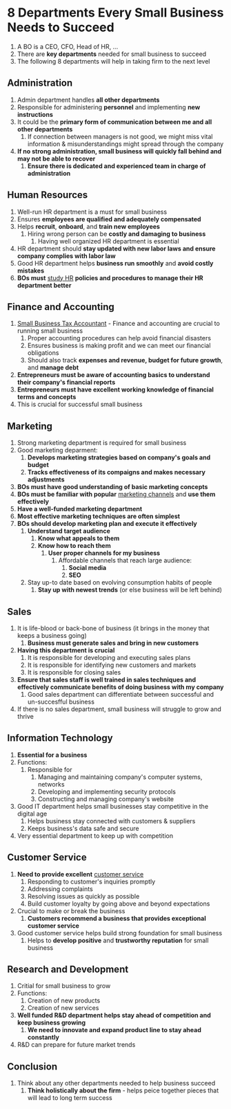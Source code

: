 # 8 Departments Every Small Business Needs to Succeed #
1. A BO is a CEO, CFO, Head of HR, ...
2. There are **key departments** needed for small business to succeed
3. The following 8 departments will help in taking firm to the next level

## Administration ##
1. Admin department handles **all other departments**
2. Responsible for administering **personnel** and implementing **new instructions**
3. It could be the **primary form of communication between me and all other departments**
	1. If connection between managers is not good, we might miss vital information & misunderstandings might spread through the company
4. **If no strong administration, small business will quickly fall behind and may not be able to recover**
	1. **Ensure there is dedicated and experienced team in charge of administration**

## Human Resources ##
1. Well-run HR department is a must for small business
2. Ensures **employees are qualified and adequately compensated**
3. Helps **recruit**, **onboard**, and **train new employees**
	1. Hiring wrong person can be **costly and damaging to business**
		1. Having well organized HR department is essential
4. HR department should **stay updated with new labor laws and ensure company complies with labor law**
5. Good HR department helps **business run smoothly** and **avoid costly mistakes**
6. **BOs must** [study HR](https://studyonline.ecu.edu.au/blog/why-should-i-study-human-resource-management) **policies and procedures to manage their HR department better**
	
## Finance and Accounting ##
1. [Small Business Tax Accountant](https://perthmobiletax.com.au/small-business-tax-accountant) - Finance and accounting are crucial to running small business
	1. Proper accounting procedures can help avoid financial disasters
	2. Ensures business is making profit and we can meet our financial obligations
	3. Should also track **expenses and revenue, budget for future growth**, and **manage debt**
2. **Entrepreneurs must be aware of accounting basics to understand their company's financial reports**
3. **Entrepreneurs must have excellent working knowledge of financial terms and concepts**
4. This is crucial for successful small business

## Marketing ##
1. Strong marketing department is required for small business
2. Good marketing deparment:
	1. **Develops marketing strategies based on company's goals and budget**
	2. **Tracks effectiveness of its compaigns and makes necessary adjustments**
3. **BOs must have good understanding of basic marketing concepts**
4. **BOs must be familiar with popular** [marketing channels](https://www.indeed.com/career-advice/career-development/types-of-marketing-channels) and **use them effectively**
5. **Have a well-funded marketing department**
6. **Most effective marketing techniques are often simplest**
7. **BOs should develop marketing plan and execute it effectively**
	1. **Understand target audience**
		1. **Know what appeals to them**
		2. **Know how to reach them**
			1. **User proper channels for my business**
				1. Affordable channels that reach large audience:
					1. **Social media**
					2. **SEO**
	2. Stay up-to date based on evolving consumption habits of people
		1. **Stay up with newest trends** (or else business will be left behind)

## Sales ##
1. It is life-blood or back-bone of business (it brings in the money that keeps a business going)
	1. **Business must generate sales and bring in new customers**
2. **Having this department is crucial**
	1. It is responsible for developing and executing sales plans
	2. It is responsible for identifying new customers and markets
	3. It is responsible for closing sales
3. **Ensure that sales staff is well trained in sales techniques and effectively communicate benefits of doing business with my company**
	1. Good sales department can differentiate between successful and un-succesfful business
4. If there is no sales department, small business will struggle to grow and thrive

## Information Technology ##
1. **Essential for a business**
2. Functions:
	1. Responsible for
		1. Managing and maintaining company's computer systems, networks
		2. Developing and implementing security protocols
		3. Constructing and managing company's website
3. Good IT department helps small businesses stay competitive in the digital age
	1. Helps business stay connected with customers & suppliers
	2. Keeps business's data safe and secure
4. Very essential department to keep up with competition

## Customer Service ##
1. **Need to provide excellent** [customer service](https://www.salesforce.com/ap/products/service-cloud/best-practices/important-customer-service-skills-list/)
	1. Responding to customer's inquiries promptly
	2. Addressing complaints
	3. Resolving issues as quickly as possible
	4. Build customer loyalty by going above and beyond expectations
2. Crucial to make or break the business
	1. **Customers recommend a business that provides exceptional customer service**
3. Good customer service helps build strong foundation for small business
	1. Helps to **develop positive** and **trustworthy reputation** for small business

## Research and Development ##
1. Critial for small business to grow
2. Functions:
	1. Creation of new products
	2. Creation of new services
3. **Well funded R&D department helps stay ahead of competition and keep business growing**
	1. **We need to innovate and expand product line to stay ahead constantly**
4. R&D can prepare for future market trends

## Conclusion ##
1. Think about any other departments needed to help business succeed
	1. **Think holistically about the firm** - helps peice together pieces that will lead to long term success